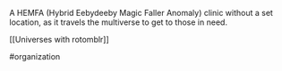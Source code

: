 A HEMFA (Hybrid Eebydeeby Magic Faller Anomaly) clinic without a set location, as it travels the multiverse to get to those in need.

[[Universes with rotomblr]]

#organization 